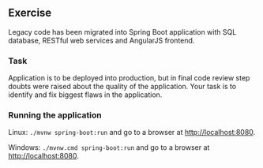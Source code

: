 ## Exercise

Legacy code has been migrated into Spring Boot application with 
SQL database, RESTful web services and AngularJS frontend.

### Task

Application is to be deployed into production, but in final code 
review step doubts were raised about the quality of the
application. Your task is to identify and fix biggest flaws in 
the application.

### Running the application

Linux:
`./mvnw spring-boot:run` and go to a browser at [http://localhost:8080](http://localhost:8080).

Windows:
`./mvnw.cmd spring-boot:run` and go to a browser at [http://localhost:8080](http://localhost:8080).
